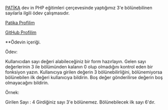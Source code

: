 [PATİKA](https://app.patika.dev/) dev in PHP eğitimleri  çerçevesinde yaptığımız 3'e bölünebilinen sayılarla ilgili  ödev çalışmasıdır.

[Patika Profilim](https://app.patika.dev/sibgat)

[GitHub Profilim](https://github.com/Sibgatullahsanli)

**Ödevin içeriği.

Ödev:

Kullanıcıdan sayı değeri alabileceğiniz bir form hazırlayın.
Gelen sayı değerlerinin 3 ile bölümünden kalanın 0 olup olmadığını kontrol eden bir fonksiyon yazın.
Kullanıcıya girilen değerin 3 bölünebilirliğini, bölünemiyorsa bölünebilen ilk değeri kullanıcıya bildirin.
Boş değer gönderilirse değerin boş olmayacağını bildirin.


Örnek:

Girilen Sayı : 4
Girdiğiniz sayı 3'e bölünemez. Bölünebilecek ilk sayı 6'dır.